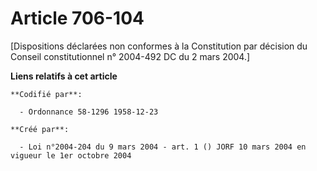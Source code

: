 # Article 706-104

[Dispositions déclarées non conformes à la Constitution par décision du Conseil constitutionnel n° 2004-492 DC du 2 mars
2004.]

**Liens relatifs à cet article**

	**Codifié par**:

	  - Ordonnance 58-1296 1958-12-23

	**Créé par**:

	  - Loi n°2004-204 du 9 mars 2004 - art. 1 () JORF 10 mars 2004 en vigueur le 1er octobre 2004
